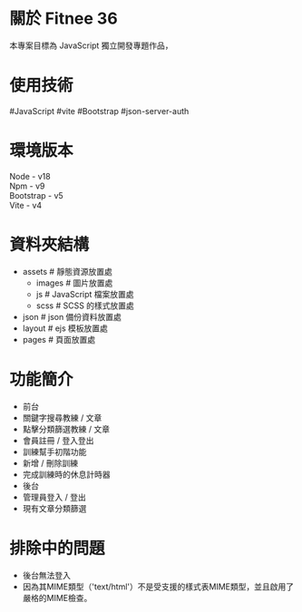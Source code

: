 # 關於 Fitnee 36

本專案目標為 JavaScript 獨立開發專題作品，

# 使用技術

#JavaScript #vite #Bootstrap #json-server-auth

# 環境版本

Node - v18  
Npm - v9  
Bootstrap - v5  
Vite - v4

# 資料夾結構

- assets # 靜態資源放置處
  - images # 圖片放置處
  - js # JavaScript 檔案放置處
  - scss # SCSS 的樣式放置處
- json # json 備份資料放置處
- layout # ejs 模板放置處
- pages # 頁面放置處

# 功能簡介

- 前台
 - 關鍵字搜尋教練 / 文章
 - 點擊分類篩選教練 / 文章
 - 會員註冊 / 登入登出
 - 訓練幫手初階功能
 - 新增 / 刪除訓練
 - 完成訓練時的休息計時器
- 後台
 - 管理員登入 / 登出
 - 現有文章分類篩選

# 排除中的問題
- 後台無法登入
 - 因為其MIME類型（'text/html'）不是受支援的樣式表MIME類型，並且啟用了嚴格的MIME檢查。

